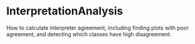# InterpretationAnalysis
How to calculate interpreter agreement, including finding plots with poor agreement, and detecting which classes have high disagreement.
